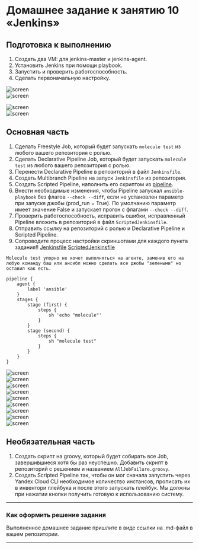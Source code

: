 # Домашнее задание к занятию 10 «Jenkins»

## Подготовка к выполнению

1. Создать два VM: для jenkins-master и jenkins-agent.
2. Установить Jenkins при помощи playbook.
3. Запустить и проверить работоспособность.
4. Сделать первоначальную настройку.

  ![screen](https://github.com/MaximovAA/school/blob/main/9.1install.jpg)  
  ![screen](https://github.com/MaximovAA/school/blob/main/9.1start.jpg)  
  
  ![screen](https://github.com/MaximovAA/school/blob/main/9.1agent.jpg)  
  ![screen](https://github.com/MaximovAA/school/blob/main/9.1agent2.jpg)
## Основная часть

1. Сделать Freestyle Job, который будет запускать `molecule test` из любого вашего репозитория с ролью.
2. Сделать Declarative Pipeline Job, который будет запускать `molecule test` из любого вашего репозитория с ролью.
3. Перенести Declarative Pipeline в репозиторий в файл `Jenkinsfile`.
4. Создать Multibranch Pipeline на запуск `Jenkinsfile` из репозитория.
5. Создать Scripted Pipeline, наполнить его скриптом из [pipeline](./pipeline).
6. Внести необходимые изменения, чтобы Pipeline запускал `ansible-playbook` без флагов `--check --diff`, если не установлен параметр при запуске джобы (prod_run = True). По умолчанию параметр имеет значение False и запускает прогон с флагами `--check --diff`.
7. Проверить работоспособность, исправить ошибки, исправленный Pipeline вложить в репозиторий в файл `ScriptedJenkinsfile`.
8. Отправить ссылку на репозиторий с ролью и Declarative Pipeline и Scripted Pipeline.
9. Сопроводите процесс настройки скриншотами для каждого пункта задания!!
    [Jenkinsfile](https://github.com/MaximovAA/school/blob/main/Jenkinsfile)
   [ScriptedJenkinsfile](https://github.com/MaximovAA/school/blob/main/ScriptedJenkinsfile)
```
Molecule test упорно не хочет выполняться на агенте, заменив его на любую команду баш или ансибл можно сделать все джобы "зелеными" но оставил как есть.

pipeline {
    agent {
        label 'ansible'
    }
    stages {
        stage (first) {
            steps {
                sh 'echo "molecule"'
            }
        }
        stage (second) {
            steps {
                sh "molecule test"
            }
        }
    }
}
```

  ![screen](https://github.com/MaximovAA/school/blob/main/9.1freestyle1.jpg)  
  ![screen](https://github.com/MaximovAA/school/blob/main/9.1freestyle2.jpg)  
  ![screen](https://github.com/MaximovAA/school/blob/main/9.1declarative.jpg)  
  ![screen](https://github.com/MaximovAA/school/blob/main/9.1DeclarativeSCM.jpg)  
  ![screen](https://github.com/MaximovAA/school/blob/main/9.1DeclarativeSCM2.jpg)  
  ![screen](https://github.com/MaximovAA/school/blob/main/9.1parametrs.jpg)  
  ![screen](https://github.com/MaximovAA/school/blob/main/9.1prode_run1.jpg)  
  ![screen](https://github.com/MaximovAA/school/blob/main/9.1ansible.jpg)  
  ![screen](https://github.com/MaximovAA/school/blob/main/9.1ansible2.jpg)
## Необязательная часть

1. Создать скрипт на groovy, который будет собирать все Job, завершившиеся хотя бы раз неуспешно. Добавить скрипт в репозиторий с решением и названием `AllJobFailure.groovy`.
2. Создать Scripted Pipeline так, чтобы он мог сначала запустить через Yandex Cloud CLI необходимое количество инстансов, прописать их в инвентори плейбука и после этого запускать плейбук. Мы должны при нажатии кнопки получить готовую к использованию систему.

---

### Как оформить решение задания

Выполненное домашнее задание пришлите в виде ссылки на .md-файл в вашем репозитории.

---
